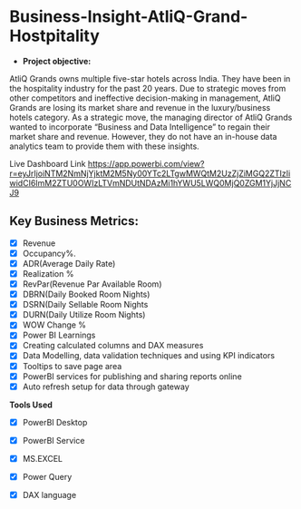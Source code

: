 # Business-Insight-AtliQ-Grand-Hostpitality




- **Project objective:**

AtliQ Grands owns multiple five-star hotels across India. They have been in the hospitality industry for the past 20 years. Due to strategic moves from other competitors and ineffective decision-making in management, AtliQ Grands are losing its market share and revenue in the luxury/business hotels category. As a strategic move, the managing director of AtliQ Grands wanted to incorporate “Business and Data Intelligence” to regain their market share and revenue. However, they do not have an in-house data analytics team to provide them with these insights.


Live Dashboard Link
https://app.powerbi.com/view?r=eyJrIjoiNTM2NmNjYjktM2M5Ny00YTc2LTgwMWQtM2UzZjZiMGQ2ZTIzIiwidCI6ImM2ZTU0OWIzLTVmNDUtNDAzMi1hYWU5LWQ0MjQ0ZGM1YjJjNCJ9

## Key Business Metrics:


- [x] Revenue
- [x] Occupancy%.
- [x] ADR(Average Daily Rate)
- [x] Realization %
- [x] RevPar(Revenue Par Available Room)
- [x] DBRN(Daily Booked Room Nights)
- [x] DSRN(Daily Sellable Room Nights
- [x] DURN(Daily Utilize Room Nights)
- [x] WOW Change %
- [x] Power BI Learnings
- [x] Creating calculated columns and DAX measures
- [x] Data Modelling, data validation techniques and using KPI indicators
- [x] Tooltips to save page area
- [x] PowerBI services for publishing and sharing reports online
- [x] Auto refresh setup for data through gateway

 **Tools Used**
- [x] PowerBI Desktop
- [x] PowerBI Service
- [x] MS.EXCEL
- [x] Power Query
- [x] DAX language




